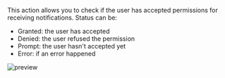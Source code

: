 This action allows you to check if the user has accepted permissions for receiving notifications. Status can be:

- Granted: the user has accepted
- Denied: the user refused the permission
- Prompt: the user hasn't accepted yet
- Error: if an error happened

![preview](/images/serviceWorker/actions/getNotificationsPermissionStatus-en.png)